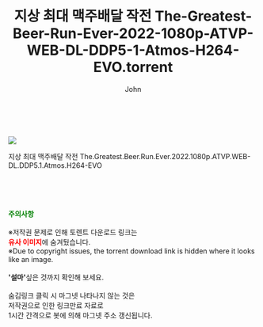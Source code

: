 ﻿---
layout: post
title:  "    지상 최대 맥주배달 작전 The-Greatest-Beer-Run-Ever-2022-1080p-ATVP-WEB-DL-DDP5-1-Atmos-H264-EVO.torrent"
author: John
categories: [ 영화 ]
tags: [  ]
image: https://torrentrj56.com/uploadfile/full/dbbc3eccb585617aadcbdbcab4c9441d95922f88.jpg 
description: "    지상 최대 맥주배달 작전 The-Greatest-Beer-Run-Ever-2022-1080p-ATVP-WEB-DL-DDP5-1-Atmos-H264-EVO torrent 정보 공유"
toc: true
toc_sticky: true
---

<br>
<p><img src="https://torrentrj56.com/uploadfile/full/dbbc3eccb585617aadcbdbcab4c9441d95922f88.jpg"/></p>
 지상 최대 맥주배달 작전 The.Greatest.Beer.Run.Ever.2022.1080p.ATVP.WEB-DL.DDP5.1.Atmos.H264-EVO  
    
<br><br><br>
<p data-ke-size="size16"><b><span style="color: green;">주의사항</span></b><br /><br />※저작권 문제로 인해 토렌트 다운로드 링크는<br /><b><span style="color: red;">유사 이미지</span></b>에 숨겨뒀습니다.<br />※Due to copyright issues, the torrent download link is hidden where it looks like an image.<br /><br /><b>'설마'</b>싶은 것까지 확인해 보세요.<br /><br />숨김링크 클릭 시 마그넷 나타나지 않는 것은<br />저작권으로 인한 링크만료 자료로<br />1시간 간격으로 봇에 의해 마그넷 주소 갱신됩니다.</p>
